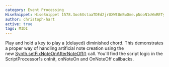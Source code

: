```yaml
---
category: Event Processing
HiseSnippet: HiseSnippet 1578.3oc6XstaaTDEd2jrUXWtUnBwOme.pNooN1oWnRETy8hEIsQwooHgPUi2cr2grdlkYlMIFDub7DviReCfuYF630stoAKJREg+Qh24bNy7c9N2l06qjwLsVpBBqb3fbVP36G0dfvjtYJkKBZsUP3GEsdgQ1iIXJpgkDrwfbpViuDFN+irJEVYg.2mW7vMnYTQLa7RAAGI4wrc484lwqt+ZeGOKaGZB6Pd+RZem0ZEKEaJyjE.PyG0HHmFeLsG6wTqZyEEDdksS3FopsAXQGDtvFxjAsSkmJ75eDWy6jwrOzLnM1H+x6HyRrH1tZvlo7rj8G435ffvn8GSCy6ogqGsGOge95ioiO1IfL1hx7Q3bSBu4m.dMKCuFkf2TfTXIHsfGRWKpcrhmaFKwhmqF0RXXptTP6kghW2fveOZSITPXp2mdLaGEd3bCpcuFMVlf+r3CpVsagH1vkBhT7Xog8DQsEq9qUqT82pRdYQc6NUY1CRIyxXpoJ1FqUWjg0DE86vTKSNglUvNWQP.SxpQudVsbPO162kTTJZI3lmjyDutTgfgjE91SasE0PsghgqA8xYJC2BgvsXmf7ZefoRzVL8wFYNxreknFxWjIEYTyjIQ1JmgB.GLQjyFdDZtYP4Jq+wxrtrP7ZQ6yMwoSGiyMELBl5sAFGVO9AQa2sKK1LFfKDsy2+1o3q7w+g9i+pQs4Blqyn6v+L2yjmQOgQdju0nT07B5M9GW1di4W5diOI1fi+PEUnyk5I131r97CkBKKLdwmpQ4O6mOvFMKu9lRpZphdwC2AN4TsoM0TnboEq2WVHLSjFL+E0it4L1idg2g6Q+oCWcLhZNsd0ys8UhVYokHGlx0Ds2hSQx.IOiNfPIIHSQTv0orDRbpTk.olTH.IFZCUXHILnY0JTQBQCORSFHKH3KDiDxnYdCLoLh1TDeLQft4jbkD9aerL0PnJtloIoLEqd0kVoZU2diNxJ+lS9Fxpq13tMdPYITzH+DlczfFx+geDBWYExtLyMzjBMCHruMdjw0lkImlxiSIvC6P07XZVl005xOikbKM+WfxJENFMhPbQORyUuOgilM8XJ+XAc0tRUMNNmFOfvIeM413e27lKBudLJpmWnSqssnGxeqGqXHRayH1E.n1hK5gmikErSIqueKhEGdtlInfMbbTlrGOlTqy.35coEYFB25QxtcAwc5h1MoMy.UwFABtKMy5qf6AqeCrUfcQ88KQ2550qW00HotlY1geleX65cwL4QCWMJL960ORNSB3RhAErGRlv0ip2iYaLJDrrZvtgJHlTA6N7X2.1R5bxj5bDCKit5NMpVAN3yX2PAWPAjfxcDPrdC6DLNjzZKqWiDuAtzJtfz3VHb4LywIHErHKgzCQEjF.lUVzKknjx9DDCI8ohACScFxLiPEO4rIw011CrURsEIeoMi3b36SCp5NR6V5nZbMGDi7PfcFseNBmmxrADdOgT4CHJa0f8TgaN5f7hcm0nPPYRXTJo0bady4r.7bJQyxo1KHS1q0Vsbo5NDwnHY2sItZMGtXCqdgc3eHw1Qixbqn91Ucm.T+V1Ts9dzUshMumJbm13Lcj2ixcapzQ1piZf5Vl3SunIICyZhWFIC2zVlPVhbab+pk8Ey1RgK35cW1fwExfNe+aQ6DDCHo14kk7Veb224wIqCiIbVfzJEdaixrAfWchEftNZX2Rj10Qsqh4rg1QVXbpavnSrC8yI1VZHx2ABxXdgNceCUfK56HfSfazjeR1o9Ev+98R3MciAi3GDV5UJr7pj8+ee42Atu7DS4qLBis411JaKNAMLwJVL9IvqbSIFs5jy32SJj4oRAOt7ckNfYT7dX3VYrOUGZciAuK73Ut9ZGvxXzx266KVaWLuip.OwlQtn4e6a7L030mG4gKwlCSd288bl++1umyAneIlnsGEIgmg9D35AswqWDyFdYBauiv4rU49maXe1+9EhD2C+I9LTXS6ygCE1bjv+UNi9zXk74w9th17z2ysB7ag6GNpRzd1mIMCbcJKGKsWL84wwStUuhgqNqFd6Y0v6LqFd2Y0v6MqF9Uypg2+Man8V61e9w99Ryff81ea2XlvvscWT2UQD7WfdP2Oq
author: christoph-hart
active: true
tags: MIDI
---
```

Play and hold a key to play a (delayed) diminished chord. This demonstrates a proper way of handling artificial note creation using the new [Synth.setFixNoteOnAfterNoteOff()](https://docs.hise.audio/scripting/scripting-api/synth/index.html#setfixnoteonafternoteoff) call.
You'll find the script logic in the ScriptProcessor1s onInit, onNoteOn and OnNoteOff callbacks.

